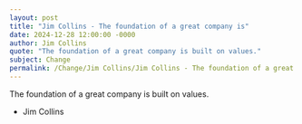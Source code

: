 ```yaml
---
layout: post
title: "Jim Collins - The foundation of a great company is"
date: 2024-12-28 12:00:00 -0000
author: Jim Collins
quote: "The foundation of a great company is built on values."
subject: Change
permalink: /Change/Jim Collins/Jim Collins - The foundation of a great company is
---
```


The foundation of a great company is built on values.

- Jim Collins
